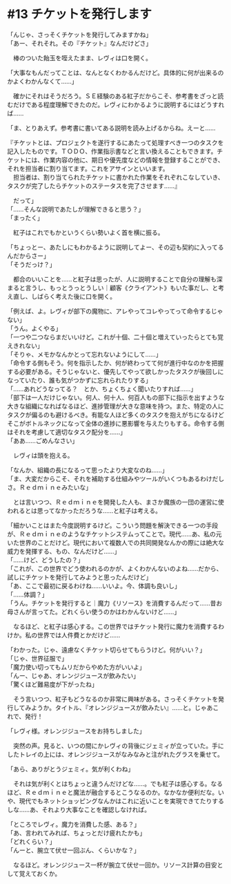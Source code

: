 # #13 チケットを発行します

「んじゃ、さっそくチケットを発行してみますかね」  
「あー、それそれ。その『チケット』なんだけどさ」

　棒のついた飴玉を咥えたまま、レヴィは口を開く。

「大事なもんだってことは、なんとなくわかるんだけど。具体的に何が出来るのかよくわかんなくて……」

　確かにそれはそうだろう。ＳＥ経験のある紅子だからこそ、参考書をざっと読むだけである程度理解できたのだ。レヴィにわかるように説明するにはどうすれば……

「ま、とりあえず。参考書に書いてある説明を読み上げるからね。えーと……

『チケットとは、プロジェクトを遂行するにあたって処理すべき一つのタスクを記入したものです。ＴＯＤＯ、作業指示書などと言い換えることもできます。チケットには、作業内容の他に、期日や優先度などの情報を‪登録することができ、それを担当者に‬割り当てます。これをアサインといいます。  
　担当者は、割り当てられたチケットに書かれた作業をそれぞれこなしていき、タスクが完了したらチケットのステータスを完了させます……』

　だって」  
「……そんな説明であたしが理解できると思う？」  
「まったく」

　紅子はこれでもかというくらい勢いよく首を横に振る。

「ちょっとー、あたしにもわかるように説明してよー、その辺も契約に入ってるんだからさー」  
「そうだっけ？」

　都合のいいことを……と紅子は思ったが、人に説明することで自分の理解も深まると言うし、もっとうっとうしい｜顧客《クライアント》もいた事だし、と考え直し、しばらく考えた後に口を開く。

「例えば、よ。レヴィが部下の魔物に、アレやってコレやってって命令するじゃない」  
「うん。よくやる」  
「一つや二つならまだいいけど。これが十個、二十個と増えていったらとても覚えきれない」  
「そりゃ、メモかなんかとって忘れないようにして……」  
「命令する側もそう。何を指示したか、何が終わってて何が進行中なのかを把握する必要がある。そうじゃないと、優先してやって欲しかったタスクが後回しになっていたり、誰も気がつかずに忘れられたりする」  
「……あれどうなってる？　とか、ちょくちょく聞いたりすれば……」  
「部下は一人だけじゃない。何人、何十人、何百人もの部下に指示を出すような大きな組織になればなるほど、進捗管理が大きな意味を持つ。また、特定の人にタスクが偏るのも避けるべき。有能な人ほど多くのタスクを抱えがちになるけどそこがボトルネックになって全体の進捗に悪影響を与えたりもする。命令する側はそれを考慮して適切なタスク配分を……」  
「ああ……ごめんなさい」

　レヴィは頭を抱える。

「なんか、組織の長になるって思ったより大変なのね……」  
「ま、大変だからこそ、それを補助する仕組みやツールがいくつもあるわけだしさ。Ｒｅｄｍｉｎｅみたいな」

　とは言いつつ、Ｒｅｄｍｉｎｅを開発した人も、まさか魔族の一団の運営に使われるとは思ってなかっただろうな……と紅子は考える。

「細かいことはまた今度説明するけど。こういう問題を解決できる一つの手段が、Ｒｅｄｍｉｎｅのようなチケットシステムってことで。現代……あ、私の元いた世界のことだけど。現代において複数人での共同開発なんかの際には絶大な威力を発揮する、もの、なんだけど……」  
「……けど、どうしたの？」  
「これが、この世界でどう使われるのかが、よくわかんないのよね……だから、試しにチケットを発行してみようと思ったんだけど」  
「あ、ここで最初に戻るわけね……いいよ。今、体調も良いし」  
「……体調？」  
「うん。チケットを発行すると｜魔力《リソース》を消費するんだって……昔お母さんが言ってた。どれくらい使うのかはわかんないけど……」

　なるほど、と紅子は感心する。この世界ではチケット発行に魔力を消費するわけか。私の世界では人件費とかだけど……

「わかった。じゃ、遠慮なくチケット切らせてもらうけど。何がいい？」  
「じゃ、世界征服で」  
「魔力使い切ってもムリだからやめた方がいいよ」  
「んー、じゃあ、オレンジジュースが飲みたい」  
「驚くほど難易度が下がったね」

　そう言いつつ、紅子もどうなるのか非常に興味がある。さっそくチケットを発行してみようか。タイトル、『オレンジジュースが飲みたい』……と。じゃあこれで、発行！

「レヴィ様。オレンジジュースをお持ちしました」

　突然の声。見ると、いつの間にかレヴィの背後にジェミィが立っていた。手にしたトレイの上には、オレンジジュースがなみなみと注がれたグラスを乗せて。

「あら、ありがとうジェミィ。気が利くわね」

　それは気が利くとはちょっと違うんだけどな……。でも紅子は感心する。なるほど、Ｒｅｄｍｉｎｅと魔法が融合するとこうなるのか。なかなか便利だな。いや、現代でもネットショッピングなんかはこれに近いことを実現できてたりするしな……あ、それより大事なことを確認しなければ。

「ところでレヴィ。魔力を消費した感、ある？」  
「あ、言われてみれば、ちょっとだけ疲れたかも」  
「どれくらい？」  
「んーと、腕立て伏せ一回ぶん、くらいかな？」

　なるほど。オレンジジュース一杯が腕立て伏せ一回か。リソース計算の目安として覚えておくか。
